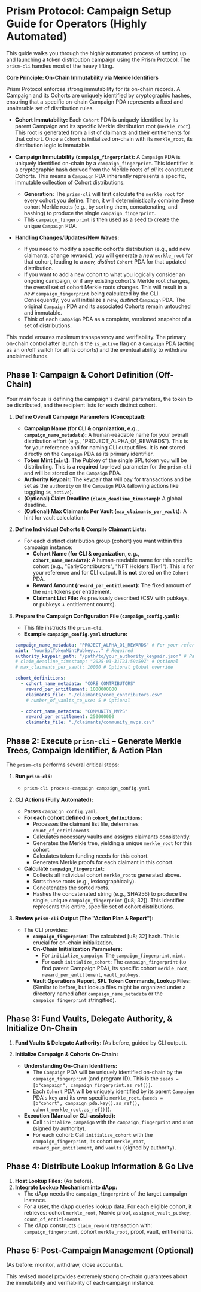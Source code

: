 # Prism Protocol: Campaign Setup Guide for Operators (Highly Automated)

This guide walks you through the highly automated process of setting up and launching a token distribution campaign using the Prism Protocol. The `prism-cli` handles most of the heavy lifting.

**Core Principle: On-Chain Immutability via Merkle Identifiers**

Prism Protocol enforces strong immutability for its on-chain records. A Campaign and its Cohorts are uniquely identified by cryptographic hashes, ensuring that a specific on-chain Campaign PDA represents a fixed and unalterable set of distribution rules.

*   **Cohort Immutability:** Each `Cohort` PDA is uniquely identified by its parent Campaign and its specific Merkle distribution root (`merkle_root`). This root is generated from a list of claimants and their entitlements for that cohort. Once a `Cohort` is initialized on-chain with its `merkle_root`, its distribution logic is immutable.

*   **Campaign Immutability (`campaign_fingerprint`):** A `Campaign` PDA is uniquely identified on-chain by a `campaign_fingerprint`. This identifier is a cryptographic hash derived from the Merkle roots of *all* its constituent Cohorts. This means a `Campaign` PDA inherently represents a specific, immutable collection of Cohort distributions. 
    *   **Generation:** The `prism-cli` will first calculate the `merkle_root` for every cohort you define. Then, it will deterministically combine these cohort Merkle roots (e.g., by sorting them, concatenating, and hashing) to produce the single `campaign_fingerprint`.
    *   This `campaign_fingerprint` is then used as a seed to create the unique `Campaign` PDA.

*   **Handling Changes/Updates/New Waves:** 
    *   If you need to modify a specific cohort's distribution (e.g., add new claimants, change rewards), you will generate a *new* `merkle_root` for that cohort, leading to a *new, distinct* `Cohort` PDA for that updated distribution.
    *   If you want to add a new cohort to what you logically consider an ongoing campaign, or if any existing cohort's Merkle root changes, the overall set of cohort Merkle roots changes. This will result in a *new* `campaign_fingerprint` being calculated by the CLI. Consequently, you will initialize a *new, distinct* `Campaign` PDA. The original `Campaign` PDA and its associated Cohorts remain untouched and immutable.
    *   Think of each `Campaign` PDA as a complete, versioned snapshot of a set of distributions.

This model ensures maximum transparency and verifiability. The primary on-chain control after launch is the `is_active` flag on a `Campaign` PDA (acting as an on/off switch for all its cohorts) and the eventual ability to withdraw unclaimed funds.

## Phase 1: Campaign & Cohort Definition (Off-Chain)

Your main focus is defining the campaign's overall parameters, the token to be distributed, and the recipient lists for each distinct cohort.

1.  **Define Overall Campaign Parameters (Conceptual):**
    *   **Campaign Name (for CLI & organization, e.g., `campaign_name_metadata`):** A human-readable name for your overall distribution effort (e.g., "PROJECT_ALPHA_Q1_REWARDS"). This is for your reference and for naming CLI output files. It is **not** stored directly on the `Campaign` PDA as its primary identifier.
    *   **Token Mint (`mint`):** The Pubkey of the single SPL token you will be distributing. This is a **required** top-level parameter for the `prism-cli` and will be stored on the `Campaign` PDA.
    *   **Authority Keypair:** The keypair that will pay for transactions and be set as the `authority` on the `Campaign` PDA (allowing actions like toggling `is_active`).
    *   **(Optional) Claim Deadline (`claim_deadline_timestamp`):** A global deadline.
    *   **(Optional) Max Claimants Per Vault (`max_claimants_per_vault`):** A hint for vault calculation.

2.  **Define Individual Cohorts & Compile Claimant Lists:**
    *   For each distinct distribution group (cohort) you want within this campaign instance:
        *   **Cohort Name (for CLI & organization, e.g., `cohort_name_metadata`):** A human-readable name for this specific cohort (e.g., "EarlyContributors", "NFT Holders Tier1"). This is for your reference and for CLI output. It is **not** stored on the `Cohort` PDA.
        *   **Reward Amount (`reward_per_entitlement`):** The fixed amount of the `mint` tokens per entitlement.
        *   **Claimant List File:** As previously described (CSV with pubkeys, or pubkeys + entitlement counts).

3.  **Prepare the Campaign Configuration File (`campaign_config.yaml`):**
    *   This file instructs the `prism-cli`.
    *   **Example `campaign_config.yaml` structure:**
      ```yaml
      campaign_name_metadata: "PROJECT_ALPHA_Q1_REWARDS" # For your reference & CLI output
      mint: "YourSplTokenMintPubkey..." # Required
      authority_keypair_path: "/path/to/your_authority_keypair.json" # Path to the authority keypair
      # claim_deadline_timestamp: "2025-03-31T23:59:59Z" # Optional
      # max_claimants_per_vault: 10000 # Optional global override

      cohort_definitions:
        - cohort_name_metadata: "CORE_CONTRIBUTORS"
          reward_per_entitlement: 1000000000 
          claimants_file: "./claimants/core_contributors.csv"
          # number_of_vaults_to_use: 5 # Optional

        - cohort_name_metadata: "COMMUNITY_MVPS"
          reward_per_entitlement: 250000000
          claimants_file: "./claimants/community_mvps.csv"
      ```

## Phase 2: Execute `prism-cli` – Generate Merkle Trees, Campaign Identifier, & Action Plan

The `prism-cli` performs several critical steps:

1.  **Run `prism-cli`:**
    *   `prism-cli process-campaign campaign_config.yaml`

2.  **CLI Actions (Fully Automated):**
    *   Parses `campaign_config.yaml`.
    *   **For each cohort defined in `cohort_definitions`:**
        *   Processes the claimant list file, determines `count_of_entitlements`.
        *   Calculates necessary vaults and assigns claimants consistently.
        *   Generates the Merkle tree, yielding a unique `merkle_root` for this cohort.
        *   Calculates token funding needs for this cohort.
        *   Generates Merkle proofs for each claimant in this cohort.
    *   **Calculate `campaign_fingerprint`:**
        *   Collects all individual cohort `merkle_root`s generated above.
        *   Sorts these roots (e.g., lexicographically).
        *   Concatenates the sorted roots.
        *   Hashes the concatenated string (e.g., SHA256) to produce the single, unique `campaign_fingerprint` ([u8; 32]). This identifier represents this entire, specific set of cohort distributions.

3.  **Review `prism-cli` Output (The "Action Plan & Report"):**
    *   The CLI provides:
        *   **`campaign_fingerprint`**: The calculated [u8; 32] hash. This is crucial for on-chain initialization.
        *   **On-Chain Initialization Parameters:**
            *   For `initialize_campaign`: The `campaign_fingerprint`, `mint`.
            *   For each `initialize_cohort`: The `campaign_fingerprint` (to find parent Campaign PDA), its specific cohort `merkle_root`, `reward_per_entitlement`, `vault_pubkeys`.
        *   **Vault Operations Report, SPL Token Commands, Lookup Files:** (Similar to before, but lookup files might be organized under a directory named after `campaign_name_metadata` or the `campaign_fingerprint` stringified).

## Phase 3: Fund Vaults, Delegate Authority, & Initialize On-Chain

1.  **Fund Vaults & Delegate Authority:** (As before, guided by CLI output).

2.  **Initialize Campaign & Cohorts On-Chain:**
    *   **Understanding On-Chain Identifiers:**
        *   The `Campaign` PDA will be uniquely identified on-chain by the `campaign_fingerprint` (and program ID). This is the `seeds = [b"campaign", campaign_fingerprint.as_ref()]`.
        *   Each `Cohort` PDA will be uniquely identified by its parent `Campaign` PDA's key and its own specific `merkle_root`. (`seeds = [b"cohort", campaign_pda.key().as_ref(), cohort_merkle_root.as_ref()]`).
    *   **Execution (Manual or CLI-assisted):**
        *   Call `initialize_campaign` with the `campaign_fingerprint` and `mint` (signed by authority).
        *   For each cohort: Call `initialize_cohort` with the `campaign_fingerprint`, its cohort `merkle_root`, `reward_per_entitlement`, and `vaults` (signed by authority).

## Phase 4: Distribute Lookup Information & Go Live

1.  **Host Lookup Files:** (As before).
2.  **Integrate Lookup Mechanism into dApp:**
    *   The dApp needs the `campaign_fingerprint` of the target campaign instance.
    *   For a user, the dApp queries lookup data. For each eligible cohort, it retrieves: cohort `merkle_root`, Merkle proof, `assigned_vault_pubkey`, `count_of_entitlements`.
    *   The dApp constructs `claim_reward` transaction with: `campaign_fingerprint`, cohort `merkle_root`, proof, vault, entitlements.

## Phase 5: Post-Campaign Management (Optional)

(As before: monitor, withdraw, close accounts).

This revised model provides extremely strong on-chain guarantees about the immutability and verifiability of each campaign instance.
